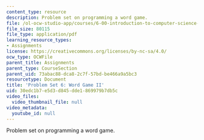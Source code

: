 ```yaml
---
content_type: resource
description: Problem set on programming a word game.
file: /ol-ocw-studio-app/courses/6-00-introduction-to-computer-science-and-programming-fall-2008/30edc1b7e5d3d845dde1869979b7db5c_pset6.pdf
file_size: 80115
file_type: application/pdf
learning_resource_types:
- Assignments
license: https://creativecommons.org/licenses/by-nc-sa/4.0/
ocw_type: OCWFile
parent_title: Assignments
parent_type: CourseSection
parent_uid: 73abac88-dca8-2c7f-57bd-be466a9a5bc3
resourcetype: Document
title: 'Problem Set 6: Word Game II'
uid: 30edc1b7-e5d3-d845-dde1-869979b7db5c
video_files:
  video_thumbnail_file: null
video_metadata:
  youtube_id: null
---
```

Problem set on programming a word game.